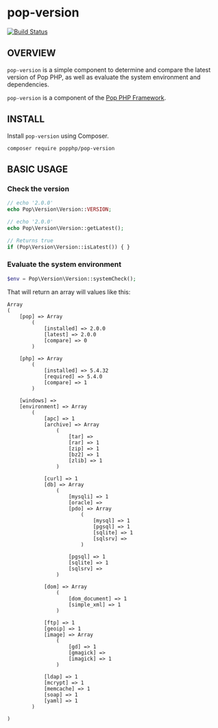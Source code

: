 pop-version
===========

[![Build Status](https://travis-ci.org/popphp/pop-version.svg?branch=master)](https://travis-ci.org/popphp/pop-version)

OVERVIEW
--------
`pop-version` is a simple component to determine and compare the latest version of Pop PHP,
as well as evaluate the system environment and dependencies. 

`pop-version` is a component of the [Pop PHP Framework](http://www.popphp.org/).

INSTALL
-------

Install `pop-version` using Composer.

    composer require popphp/pop-version

BASIC USAGE
-----------

### Check the version

```php
// echo '2.0.0'
echo Pop\Version\Version::VERSION;

// echo '2.0.0'
echo Pop\Version\Version::getLatest();

// Returns true
if (Pop\Version\Version::isLatest()) { }
```

### Evaluate the system environment

```php
$env = Pop\Version\Version::systemCheck();
```

That will return an array will values like this:

    Array
    (
        [pop] => Array
            (
                [installed] => 2.0.0
                [latest] => 2.0.0
                [compare] => 0
            )
    
        [php] => Array
            (
                [installed] => 5.4.32
                [required] => 5.4.0
                [compare] => 1
            )
    
        [windows] => 
        [environment] => Array
            (
                [apc] => 1
                [archive] => Array
                    (
                        [tar] => 
                        [rar] => 1
                        [zip] => 1
                        [bz2] => 1
                        [zlib] => 1
                    )
    
                [curl] => 1
                [db] => Array
                    (
                        [mysqli] => 1
                        [oracle] => 
                        [pdo] => Array
                            (
                                [mysql] => 1
                                [pgsql] => 1
                                [sqlite] => 1
                                [sqlsrv] => 
                            )
    
                        [pgsql] => 1
                        [sqlite] => 1
                        [sqlsrv] => 
                    )
    
                [dom] => Array
                    (
                        [dom_document] => 1
                        [simple_xml] => 1
                    )
    
                [ftp] => 1
                [geoip] => 1
                [image] => Array
                    (
                        [gd] => 1
                        [gmagick] => 
                        [imagick] => 1
                    )
    
                [ldap] => 1
                [mcrypt] => 1
                [memcache] => 1
                [soap] => 1
                [yaml] => 1
            )
    
    )

